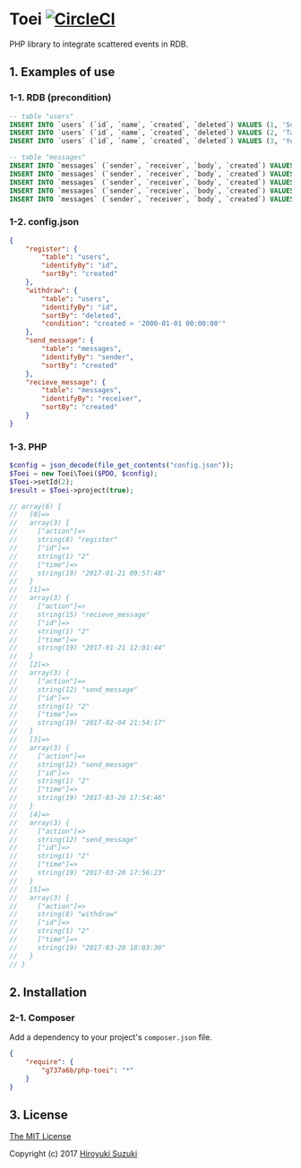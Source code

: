 # Toei [![CircleCI](https://circleci.com/gh/g737a6b/php-toei.svg?style=svg)](https://circleci.com/gh/g737a6b/php-toei)

PHP library to integrate scattered events in RDB.

## 1. Examples of use

### 1-1. RDB (precondition)

```sql
-- table "users"
INSERT INTO `users` (`id`, `name`, `created`, `deleted`) VALUES (1, 'Suzuki', '2017-01-01 12:04:11', NULL);
INSERT INTO `users` (`id`, `name`, `created`, `deleted`) VALUES (2, 'Tanaka', '2017-01-21 09:57:48', '2017-03-20 18:03:30');
INSERT INTO `users` (`id`, `name`, `created`, `deleted`) VALUES (3, 'Yoshida', '2017-02-04 20:47:25', NULL);

-- table "messages"
INSERT INTO `messages` (`sender`, `receiver`, `body`, `created`) VALUES (1, 2, 'Hi!', '2017-01-21 12:01:44');
INSERT INTO `messages` (`sender`, `receiver`, `body`, `created`) VALUES (2, 3, 'Hi!', '2017-02-04 21:54:17');
INSERT INTO `messages` (`sender`, `receiver`, `body`, `created`) VALUES (1, 3, 'Hi!', '2017-02-05 12:03:01');
INSERT INTO `messages` (`sender`, `receiver`, `body`, `created`) VALUES (2, 1, 'Bye!', '2017-03-20 17:54:46');
INSERT INTO `messages` (`sender`, `receiver`, `body`, `created`) VALUES (2, 3, 'Bye!', '2017-03-20 17:56:23');
```

### 1-2. config.json

```json
{
	"register": {
		"table": "users",
		"identifyBy": "id",
		"sortBy": "created"
	},
	"withdraw": {
		"table": "users",
		"identifyBy": "id",
		"sortBy": "deleted",
		"condition": "created > '2000-01-01 00:00:00'"
	},
	"send_message": {
		"table": "messages",
		"identifyBy": "sender",
		"sortBy": "created"
	},
	"recieve_message": {
		"table": "messages",
		"identifyBy": "receiver",
		"sortBy": "created"
	}
}
```

### 1-3. PHP

```php
$config = json_decode(file_get_contents("config.json"));
$Toei = new Toei\Toei($PDO, $config);
$Toei->setId(2);
$result = $Toei->project(true);

// array(6) {
//   [0]=>
//   array(3) {
//     ["action"]=>
//     string(8) "register"
//     ["id"]=>
//     string(1) "2"
//     ["time"]=>
//     string(19) "2017-01-21 09:57:48"
//   }
//   [1]=>
//   array(3) {
//     ["action"]=>
//     string(15) "recieve_message"
//     ["id"]=>
//     string(1) "2"
//     ["time"]=>
//     string(19) "2017-01-21 12:01:44"
//   }
//   [2]=>
//   array(3) {
//     ["action"]=>
//     string(12) "send_message"
//     ["id"]=>
//     string(1) "2"
//     ["time"]=>
//     string(19) "2017-02-04 21:54:17"
//   }
//   [3]=>
//   array(3) {
//     ["action"]=>
//     string(12) "send_message"
//     ["id"]=>
//     string(1) "2"
//     ["time"]=>
//     string(19) "2017-03-20 17:54:46"
//   }
//   [4]=>
//   array(3) {
//     ["action"]=>
//     string(12) "send_message"
//     ["id"]=>
//     string(1) "2"
//     ["time"]=>
//     string(19) "2017-03-20 17:56:23"
//   }
//   [5]=>
//   array(3) {
//     ["action"]=>
//     string(8) "withdraw"
//     ["id"]=>
//     string(1) "2"
//     ["time"]=>
//     string(19) "2017-03-20 18:03:30"
//   }
// }
```

## 2. Installation

### 2-1. Composer

Add a dependency to your project's `composer.json` file.

```json
{
	"require": {
		"g737a6b/php-toei": "*"
	}
}
```

## 3. License

[The MIT License](http://opensource.org/licenses/MIT)

Copyright (c) 2017 [Hiroyuki Suzuki](https://mofg.net)
